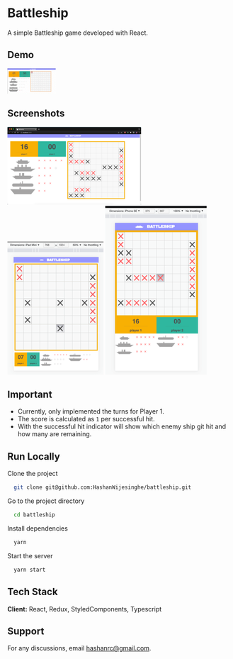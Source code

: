 # Battleship

A simple Battleship game developed with React.

## Demo

![](https://github.com/HashanWijesinghe/battleship/blob/develop/readMeContent/gamePlay.gif)

## Screenshots

![](https://github.com/HashanWijesinghe/battleship/blob/develop/readMeContent/Screenshot_desktop.png)
![](https://github.com/HashanWijesinghe/battleship/blob/develop/readMeContent/Screenshot_ipad_mini.png)
![](https://github.com/HashanWijesinghe/battleship/blob/develop/readMeContent/Screenshot_iphone_se.png)

## Important

- Currently, only implemented the turns for Player 1.
- The score is calculated as `1` per successful hit.
- With the successful hit indicator will show which enemy ship git hit and how many are remaining.

## Run Locally

Clone the project

```bash
  git clone git@github.com:HashanWijesinghe/battleship.git
```

Go to the project directory

```bash
  cd battleship
```

Install dependencies

```bash
  yarn
```

Start the server

```bash
  yarn start
```

## Tech Stack

**Client:** React, Redux, StyledComponents, Typescript

## Support

For any discussions, email hashanrc@gmail.com.
